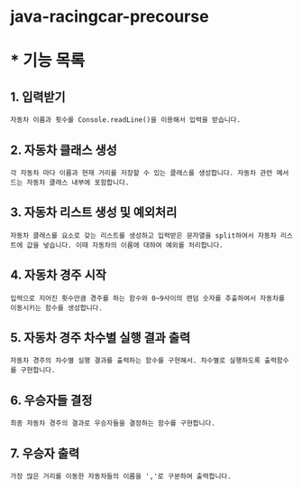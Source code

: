 # java-racingcar-precourse
# * 기능 목록
## 1. 입력받기
    자동차 이름과 횟수를 Console.readLine()을 이용해서 입력을 받습니다.
## 2. 자동차 클래스 생성
    각 자동차 마다 이름과 현재 거리를 저장할 수 있는 클래스를 생성합니다. 자동차 관련 메서드는 자동차 클래스 내부에 포함합니다.
## 3. 자동차 리스트 생성 및 예외처리
    자동차 클래스를 요소로 갖는 리스트를 생성하고 입력받은 문자열을 split하여서 자동차 리스트에 값을 넣습니다. 이때 자동차의 이름에 대하여 예외를 처리합니다.
## 4. 자동차 경주 시작
    입력으로 지어진 횟수만큼 경주를 하는 함수와 0~9사이의 랜덤 숫자를 추출하여서 자동차를 이동시키는 함수를 생성합니다.
## 5. 자동차 경주 차수별 실행 결과 출력
    자동차 경주의 차수별 실행 결과를 출력하는 함수를 구현해서. 차수별로 실행하도록 출력함수를 구현합니다.
## 6. 우승자들 결정
    최종 자동차 경주의 결과로 우승자들을 결정하는 함수를 구현합니다.
## 7. 우승자 출력
    가장 많은 거리를 이동한 자동차들의 이름을 ','로 구분하여 출력합니다.